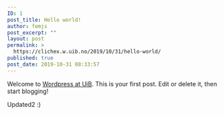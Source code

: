 ```yaml
---
ID: 1
post_title: Hello world!
author: femjs
post_excerpt: ""
layout: post
permalink: >
  https://clichex.w.uib.no/2019/10/31/hello-world/
published: true
post_date: 2019-10-31 08:33:57
---
```

Welcome to <a href="https://w.uib.no/">Wordpress at UiB</a>. This is your first post. Edit or delete it, then start blogging!

Updated2 :)
